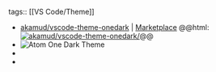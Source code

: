 tags:: [[VS Code/Theme]]

- [akamud/vscode-theme-onedark](https://github.com/akamud/vscode-theme-onedark) | [Marketplace](https://marketplace.visualstudio.com/items?itemName=akamud.vscode-theme-onedark)
  @@html: <a href="https://github.com/akamud/vscode-theme-onedark/"><img src="https://github-readme-stats-astronomer.vercel.app/api/pin/?username=akamud&repo=vscode-theme-onedark&theme=tokyonight" alt="akamud/vscode-theme-onedark/"/></a>@@
- ![Atom One Dark Theme](https://raw.githubusercontent.com/akamud/vscode-theme-onedark/master/screenshots/preview.png)
-
-